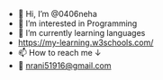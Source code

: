 - 👋 Hi, I’m @0406neha
- 👀 I’m interested in Programming
- 🌱 I’m currently learning languages
- https://my-learning.w3schools.com/
- 📫 How to reach me &darr;
- &#128231; nrani51916@gmail.com
